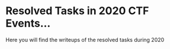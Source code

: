 # Resolved Tasks in 2020 CTF Events...

Here you will find the writeups of the resolved tasks during 2020
